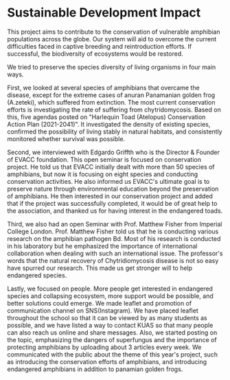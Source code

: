 # Sustainable Development Impact

This project aims to contribute to the conservation of vulnerable amphibian populations across the globe. Our system will aid to overcome the current difficulties faced in captive breeding and reintroduction efforts. If successful, the biodiversity of ecosystems would be restored.

We tried to preserve the species diversity of living organisms in four main ways.

First, we looked at several species of amphibians that overcame the disease, except for the extreme cases of anuran Panamanian golden frog (A.zeteki), which suffered from extinction. The most current conservation efforts is investigating the rate of suffering from chytridomycosis. Based on this, five agendas posted on "Harlequin Toad (Atelopus) Conservation Action Plan (2021-2041)". It investigated the density of existing species, confirmed the possibility of living stably in natural habitats, and consistently monitored whether survival was possible.

Second, we interviewed with Edgardo Griffth who is the Director & Founder of EVACC foundation. This open seminar is focused on conservation project. He told us that EVACC initially dealt with more than 50 species of amphibians, but now it is focusing on eight species and conducting conservation activities. He also informed us EVACC's ultimate goal is to preserve nature through environmental education beyond the preservation of amphibians. He then interested in our conservation project and added that if the project was successfully completed, it would be of great help to the association, and thanked us for having interest in the endangered toads.

Third, we also had an open Seminar with Prof. Matthew Fisher from Imperial College London. Prof. Matthew Fisher told us that he is conducting various research on the amphibian pathogen Bd. Most of his research is conducted in his laboratory but he emphasized the importance of international collaboration when dealing with such an international issue. The professor's words that the natural recovery of Chytridiomycosis disease is not so easy have spurred our research. This made us get stronger will to help endangered species.

Lastly, we focused on people. More people get interested in endangered species and collapsing ecosystem, more support would be possible, and better solutions could emerge. We made leaflet and promotion of communication channel on SNS(Instagram). We have placed leaflet throughout the school so that it can be viewed by as many students as possible, and we have listed a way to contact KUAS so that many people can also reach us online and share messages. Also, we started posting on the topic, emphasizing the dangers of superfungus and the importance of protecting amphibians by uploading about 3 articles every week. We communicated with the public about the theme of this year's project, such as introducing the conservation efforts of amphibians, and introducing endangered amphibians in addition to panamian golden frogs.

